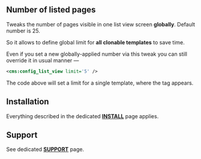 ## Number of listed pages

Tweaks the number of pages visible in one list view screen **globally**. Default number is 25.

So it allows to define global limit for **all clonable templates** to save time.

Even if you set a new globally-applied number via this tweak you can still override it in usual manner &mdash;

```xml
<cms:config_list_view limit='5' />
```

The code above will set a limit for a single template, where the tag appears.

## Installation

Everything described in the dedicated [**INSTALL**](/INSTALL.md) page applies.

## Support

See dedicated [**SUPPORT**](/SUPPORT.md) page.
